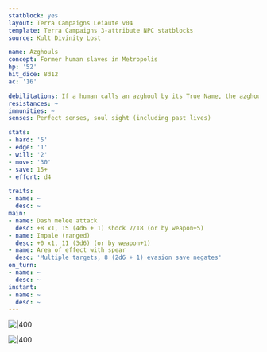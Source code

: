 ```yaml
---
statblock: yes
layout: Terra Campaigns Leiaute v04
template: Terra Campaigns 3-attribute NPC statblocks
source: Kult Divinity Lost

name: Azghouls
concept: Former human slaves in Metropolis
hp: '52'
hit_dice: 8d12
ac: '16'

debilitations: If a human calls an azghoul by its True Name, the azghoul is forced to obey
resistances: ~
immunities: ~
senses: Perfect senses, soul sight (including past lives)

stats:
- hard: '5'
- edge: '1'
- will: '2'
- move: '30'
- save: 15+
- effort: d4

traits:
- name: ~
  desc: ~
main:
- name: Dash melee attack
  desc: +8 x1, 15 (4d6 + 1) shock 7/18 (or by weapon+5)
- name: Impale (ranged)
  desc: +0 x1, 11 (3d6) (or by weapon+1)
- name: Area of effect with spear
  desc: 'Multiple targets, 8 (2d6 + 1) evasion save negates'
on_turn:
- name: ~
  desc: ~
instant:
- name: ~
  desc: ~
---
```


![|400](https://i.imgur.com/nCPOk8R.png)

![|400](https://i.imgur.com/goWaQRk.png)
